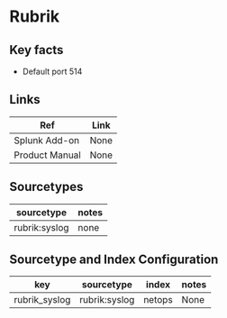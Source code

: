 # Rubrik

## Key facts

* Default port 514


## Links

| Ref            | Link                                                                                                    |
|----------------|---------------------------------------------------------------------------------------------------------|
| Splunk Add-on  | None                                                               |
| Product Manual | None |

## Sourcetypes

| sourcetype      | notes                                                                                                   |
|-----------------|---------------------------------------------------------------------------------------------------------|
|rubrik:syslog   |  none  |

## Sourcetype and Index Configuration

| key    | sourcetype     | index  | notes          |
|--------|----------------|--------|----------------|
| rubrik_syslog       |  rubrik:syslog  | netops  | None     |
